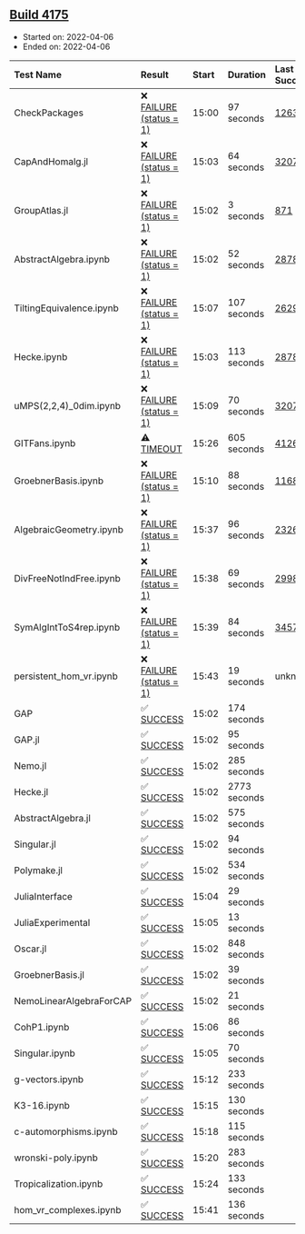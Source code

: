 ## [Build 4175](https://oscarci.mathematik.uni-kl.de/job/oscar-stable/4175/)

* Started on: 2022-04-06
* Ended on: 2022-04-06

| Test Name    | Result | Start | Duration | Last Success | First Failure |
|:-------------|:-------|:------|:---------|:-------------|:--------------|
| CheckPackages | ❌ [FAILURE (status = 1)](https://oscarci.mathematik.uni-kl.de/job/oscar-stable/4175/artifact/logs/build-4175/CheckPackages.log) | 15:00 | 97 seconds | [1263](https://oscarci.mathematik.uni-kl.de/job/oscar-stable/1263/) | [1264](https://oscarci.mathematik.uni-kl.de/job/oscar-stable/1264/) |
| CapAndHomalg.jl | ❌ [FAILURE (status = 1)](https://oscarci.mathematik.uni-kl.de/job/oscar-stable/4175/artifact/logs/build-4175/CapAndHomalg.jl.log) | 15:03 | 64 seconds | [3207](https://oscarci.mathematik.uni-kl.de/job/oscar-stable/3207/) | [3208](https://oscarci.mathematik.uni-kl.de/job/oscar-stable/3208/) |
| GroupAtlas.jl | ❌ [FAILURE (status = 1)](https://oscarci.mathematik.uni-kl.de/job/oscar-stable/4175/artifact/logs/build-4175/GroupAtlas.jl.log) | 15:02 | 3 seconds | [871](https://oscarci.mathematik.uni-kl.de/job/oscar-stable/871/) | [872](https://oscarci.mathematik.uni-kl.de/job/oscar-stable/872/) |
| AbstractAlgebra.ipynb | ❌ [FAILURE (status = 1)](https://oscarci.mathematik.uni-kl.de/job/oscar-stable/4175/artifact/logs/build-4175/AbstractAlgebra.ipynb.log) | 15:02 | 52 seconds | [2878](https://oscarci.mathematik.uni-kl.de/job/oscar-stable/2878/) | [2879](https://oscarci.mathematik.uni-kl.de/job/oscar-stable/2879/) |
| TiltingEquivalence.ipynb | ❌ [FAILURE (status = 1)](https://oscarci.mathematik.uni-kl.de/job/oscar-stable/4175/artifact/logs/build-4175/TiltingEquivalence.ipynb.log) | 15:07 | 107 seconds | [2629](https://oscarci.mathematik.uni-kl.de/job/oscar-stable/2629/) | [2630](https://oscarci.mathematik.uni-kl.de/job/oscar-stable/2630/) |
| Hecke.ipynb | ❌ [FAILURE (status = 1)](https://oscarci.mathematik.uni-kl.de/job/oscar-stable/4175/artifact/logs/build-4175/Hecke.ipynb.log) | 15:03 | 113 seconds | [2878](https://oscarci.mathematik.uni-kl.de/job/oscar-stable/2878/) | [2879](https://oscarci.mathematik.uni-kl.de/job/oscar-stable/2879/) |
| uMPS(2,2,4)_0dim.ipynb | ❌ [FAILURE (status = 1)](https://oscarci.mathematik.uni-kl.de/job/oscar-stable/4175/artifact/logs/build-4175/uMPS-2-2-4-_0dim.ipynb.log) | 15:09 | 70 seconds | [3207](https://oscarci.mathematik.uni-kl.de/job/oscar-stable/3207/) | [3208](https://oscarci.mathematik.uni-kl.de/job/oscar-stable/3208/) |
| GITFans.ipynb | ⚠ [TIMEOUT](https://oscarci.mathematik.uni-kl.de/job/oscar-stable/4175/artifact/logs/build-4175/GITFans.ipynb.log) | 15:26 | 605 seconds | [4126](https://oscarci.mathematik.uni-kl.de/job/oscar-stable/4126/) | [4127](https://oscarci.mathematik.uni-kl.de/job/oscar-stable/4127/) |
| GroebnerBasis.ipynb | ❌ [FAILURE (status = 1)](https://oscarci.mathematik.uni-kl.de/job/oscar-stable/4175/artifact/logs/build-4175/GroebnerBasis.ipynb.log) | 15:10 | 88 seconds | [1168](https://oscarci.mathematik.uni-kl.de/job/oscar-stable/1168/) | [1169](https://oscarci.mathematik.uni-kl.de/job/oscar-stable/1169/) |
| AlgebraicGeometry.ipynb | ❌ [FAILURE (status = 1)](https://oscarci.mathematik.uni-kl.de/job/oscar-stable/4175/artifact/logs/build-4175/AlgebraicGeometry.ipynb.log) | 15:37 | 96 seconds | [2326](https://oscarci.mathematik.uni-kl.de/job/oscar-stable/2326/) | [2327](https://oscarci.mathematik.uni-kl.de/job/oscar-stable/2327/) |
| DivFreeNotIndFree.ipynb | ❌ [FAILURE (status = 1)](https://oscarci.mathematik.uni-kl.de/job/oscar-stable/4175/artifact/logs/build-4175/DivFreeNotIndFree.ipynb.log) | 15:38 | 69 seconds | [2998](https://oscarci.mathematik.uni-kl.de/job/oscar-stable/2998/) | [2999](https://oscarci.mathematik.uni-kl.de/job/oscar-stable/2999/) |
| SymAlgIntToS4rep.ipynb | ❌ [FAILURE (status = 1)](https://oscarci.mathematik.uni-kl.de/job/oscar-stable/4175/artifact/logs/build-4175/SymAlgIntToS4rep.ipynb.log) | 15:39 | 84 seconds | [3457](https://oscarci.mathematik.uni-kl.de/job/oscar-stable/3457/) | [3458](https://oscarci.mathematik.uni-kl.de/job/oscar-stable/3458/) |
| persistent_hom_vr.ipynb | ❌ [FAILURE (status = 1)](https://oscarci.mathematik.uni-kl.de/job/oscar-stable/4175/artifact/logs/build-4175/persistent_hom_vr.ipynb.log) | 15:43 | 19 seconds | unknown | unknown |
| GAP | ✅ [SUCCESS](https://oscarci.mathematik.uni-kl.de/job/oscar-stable/4175/artifact/logs/build-4175/GAP.log) | 15:02 | 174 seconds |  |  |
| GAP.jl | ✅ [SUCCESS](https://oscarci.mathematik.uni-kl.de/job/oscar-stable/4175/artifact/logs/build-4175/GAP.jl.log) | 15:02 | 95 seconds |  |  |
| Nemo.jl | ✅ [SUCCESS](https://oscarci.mathematik.uni-kl.de/job/oscar-stable/4175/artifact/logs/build-4175/Nemo.jl.log) | 15:02 | 285 seconds |  |  |
| Hecke.jl | ✅ [SUCCESS](https://oscarci.mathematik.uni-kl.de/job/oscar-stable/4175/artifact/logs/build-4175/Hecke.jl.log) | 15:02 | 2773 seconds |  |  |
| AbstractAlgebra.jl | ✅ [SUCCESS](https://oscarci.mathematik.uni-kl.de/job/oscar-stable/4175/artifact/logs/build-4175/AbstractAlgebra.jl.log) | 15:02 | 575 seconds |  |  |
| Singular.jl | ✅ [SUCCESS](https://oscarci.mathematik.uni-kl.de/job/oscar-stable/4175/artifact/logs/build-4175/Singular.jl.log) | 15:02 | 94 seconds |  |  |
| Polymake.jl | ✅ [SUCCESS](https://oscarci.mathematik.uni-kl.de/job/oscar-stable/4175/artifact/logs/build-4175/Polymake.jl.log) | 15:02 | 534 seconds |  |  |
| JuliaInterface | ✅ [SUCCESS](https://oscarci.mathematik.uni-kl.de/job/oscar-stable/4175/artifact/logs/build-4175/JuliaInterface.log) | 15:04 | 29 seconds |  |  |
| JuliaExperimental | ✅ [SUCCESS](https://oscarci.mathematik.uni-kl.de/job/oscar-stable/4175/artifact/logs/build-4175/JuliaExperimental.log) | 15:05 | 13 seconds |  |  |
| Oscar.jl | ✅ [SUCCESS](https://oscarci.mathematik.uni-kl.de/job/oscar-stable/4175/artifact/logs/build-4175/Oscar.jl.log) | 15:02 | 848 seconds |  |  |
| GroebnerBasis.jl | ✅ [SUCCESS](https://oscarci.mathematik.uni-kl.de/job/oscar-stable/4175/artifact/logs/build-4175/GroebnerBasis.jl.log) | 15:02 | 39 seconds |  |  |
| NemoLinearAlgebraForCAP | ✅ [SUCCESS](https://oscarci.mathematik.uni-kl.de/job/oscar-stable/4175/artifact/logs/build-4175/NemoLinearAlgebraForCAP.log) | 15:02 | 21 seconds |  |  |
| CohP1.ipynb | ✅ [SUCCESS](https://oscarci.mathematik.uni-kl.de/job/oscar-stable/4175/artifact/logs/build-4175/CohP1.ipynb.log) | 15:06 | 86 seconds |  |  |
| Singular.ipynb | ✅ [SUCCESS](https://oscarci.mathematik.uni-kl.de/job/oscar-stable/4175/artifact/logs/build-4175/Singular.ipynb.log) | 15:05 | 70 seconds |  |  |
| g-vectors.ipynb | ✅ [SUCCESS](https://oscarci.mathematik.uni-kl.de/job/oscar-stable/4175/artifact/logs/build-4175/g-vectors.ipynb.log) | 15:12 | 233 seconds |  |  |
| K3-16.ipynb | ✅ [SUCCESS](https://oscarci.mathematik.uni-kl.de/job/oscar-stable/4175/artifact/logs/build-4175/K3-16.ipynb.log) | 15:15 | 130 seconds |  |  |
| c-automorphisms.ipynb | ✅ [SUCCESS](https://oscarci.mathematik.uni-kl.de/job/oscar-stable/4175/artifact/logs/build-4175/c-automorphisms.ipynb.log) | 15:18 | 115 seconds |  |  |
| wronski-poly.ipynb | ✅ [SUCCESS](https://oscarci.mathematik.uni-kl.de/job/oscar-stable/4175/artifact/logs/build-4175/wronski-poly.ipynb.log) | 15:20 | 283 seconds |  |  |
| Tropicalization.ipynb | ✅ [SUCCESS](https://oscarci.mathematik.uni-kl.de/job/oscar-stable/4175/artifact/logs/build-4175/Tropicalization.ipynb.log) | 15:24 | 133 seconds |  |  |
| hom_vr_complexes.ipynb | ✅ [SUCCESS](https://oscarci.mathematik.uni-kl.de/job/oscar-stable/4175/artifact/logs/build-4175/hom_vr_complexes.ipynb.log) | 15:41 | 136 seconds |  |  |
